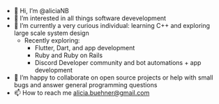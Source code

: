 - 👋 Hi, I’m @aliciaNB
- 👀 I’m interested in all things software devevelopment
- 🌱 I’m currently a very curious individual: learning C++ and exploring large scale system design 
     - Recently exploring: 
          - Flutter, Dart, and app development
          - Ruby and Ruby on Rails
          - Discord Developer community and bot automations + app development 
- 💞️ I’m happy to collaborate on open source projects or help with small bugs and answer general programming questions 
- 📫 How to reach me alicia.buehner@gmail.com

<!---
aliciaNB/aliciaNB is a ✨ special ✨ repository because its `README.md` (this file) appears on your GitHub profile.
You can click the Preview link to take a look at your changes.
--->
